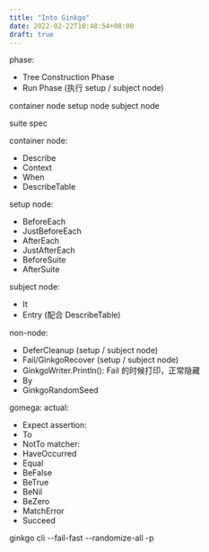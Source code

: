 ```yaml
---
title: "Into Ginkgo"
date: 2022-02-22T10:48:54+08:00
draft: true
---
```


phase:
- Tree Construction Phase 
- Run Phase (执行 setup / subject node)

container node
setup node
subject node

suite
spec

container node:
- Describe
- Context
- When
- DescribeTable

setup node:
- BeforeEach
- JustBeforeEach
- AfterEach
- JustAfterEach
- BeforeSuite
- AfterSuite

subject node:
- It
- Entry (配合 DescribeTable)

non-node:
- DeferCleanup (setup / subject node)
- Fail/GinkgoRecover (setup / subject node)
- GinkgoWriter.Println(): Fail 的时候打印，正常隐藏
- By
- GinkgoRandomSeed

gomega:
actual:
- Expect
assertion:
- To
- NotTo
matcher:
- HaveOccurred
- Equal
- BeFalse
- BeTrue
- BeNil
- BeZero
- MatchError
- Succeed

ginkgo cli
--fail-fast
--randomize-all
-p